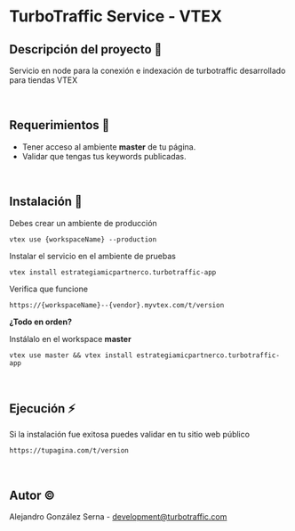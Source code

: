# TurboTraffic Service - VTEX

## Descripción del proyecto :page_facing_up:

Servicio en node para la conexión e indexación de turbotraffic desarrollado para tiendas VTEX

<br/>

## Requerimientos :memo:

- Tener acceso al ambiente **master** de tu página.
- Validar que tengas tus keywords publicadas.

<br/>

## Instalación :house_with_garden:

Debes crear un ambiente de producción

```
vtex use {workspaceName} --production
```

Instalar el servicio en el ambiente de pruebas

```
vtex install estrategiamicpartnerco.turbotraffic-app
```

Verifica que funcione

```
https://{workspaceName}--{vendor}.myvtex.com/t/version
```

**¿Todo en orden?**

Instálalo en el workspace **master**

```
vtex use master && vtex install estrategiamicpartnerco.turbotraffic-app
```

<br/>

## Ejecución :zap:

Si la instalación fue exitosa puedes validar en tu sitio web público

```
https://tupagina.com/t/version
```

<br/>

## Autor :copyright:

Alejandro González Serna - development@turbotraffic.com
